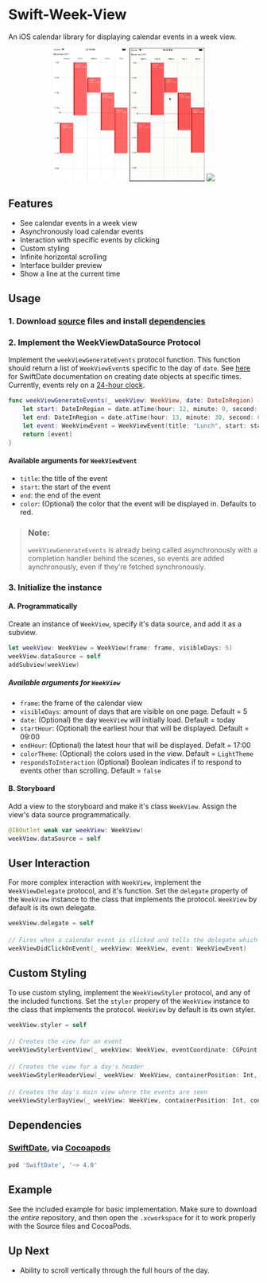 # Swift-Week-View
An iOS calendar library for displaying calendar events in a week view.

<p align="center">
    <img src="Media/screen4.png" width="30%" height="auto">
    <img src="Media/screen5.gif" width="30%" height="auto">
    <img src="Media/screen2.gif" width="30%" height="auto">
</p> 

## Features
- See calendar events in a week view
- Asynchronously load calendar events
- Interaction with specific events by clicking
- Custom styling
- Infinite horizontal scrolling
- Interface builder preview
- Show a line at the current time

## Usage
### 1. Download [source](https://github.com/EvanCooper9/swift-week-view/tree/master/Source) files and install [dependencies](https://github.com/EvanCooper9/swift-week-view#dependencies)

### 2. Implement the WeekViewDataSource Protocol
Implement the `weekViewGenerateEvents` protocol function. This function should return a list of `WeekViewEvent`s specific to the day of `date`. See [here](malcommac.github.io/SwiftDate/manipulate_dates.html#dateatunit) for SwiftDate documentation on creating date objects at specific times. Currently, events rely on a [24-hour clock](https://en.wikipedia.org/wiki/24-hour_clock).

```Swift
func weekViewGenerateEvents(_ weekView: WeekView, date: DateInRegion) -> [WeekViewEvent] {
	let start: DateInRegion = date.atTime(hour: 12, minute: 0, second: 0)!
	let end: DateInRegion = date.atTime(hour: 13, minute: 30, second: 0)!
	let event: WeekViewEvent = WeekViewEvent(title: "Lunch", start: start, end: end)
	return [event]
}
```
#### Available arguments for `WeekViewEvent`
- `title`: the title of the event
- `start`: the start of the event
- `end`: the end of the event
- `color`: (Optional) the color that the event will be displayed in. Defaults to red.

> ### Note:
> `weekViewGenerateEvents` is already being called asynchronously with a completion handler behind the scenes, so events are added aynchronously, even if they're fetched synchronously.

### 3. Initialize the instance
#### A. Programmatically
Create an instance of `WeekView`, specify it's data source, and add it as a subview.

```Swift
let weekView: WeekView = WeekView(frame: frame, visibleDays: 5)
weekView.dataSource = self
addSubview(weekView)
```
##### Available arguments for `WeekView`
- `frame`: the frame of the calendar view
- `visibleDays`: amount of days that are visible on one page. Default = 5
- `date`: (Optional) the day `WeekView` will initially load. Default = today
- `startHour`: (Optional) the earliest hour that will be displayed. Default = 09:00
- `endHour`: (Optional) the latest hour that will be displayed. Defalt = 17:00
- `colorTheme`: (Optional) the colors used in the view. Default = `LightTheme`
- `respondsToInteraction` (Optional) Boolean indicates if to respond to events other than scrolling. Default = `false`

#### B. Storyboard
Add a view to the storyboard and make it's class `WeekView`. Assign the view's data source programmatically. 
```Swift
@IBOutlet weak var weekView: WeekView!
weekView.dataSource = self
```

## User Interaction
For more complex interaction with `WeekView`, implement the `WeekViewDelegate` protocol, and it's function. Set the `delegate` property of the `WeekView` instance to the class that implements the protocol. `WeekView` by default is its own delegate.

```Swift
weekView.delegate = self

// Fires when a calendar event is clicked and tells the delegate which event.
weekViewDidClickOnEvent(_ weekView: WeekView, event: WeekViewEvent)
```

## Custom Styling
To use custom styling, implement the `WeekViewStyler` protocol, and any of the included functions. Set the `styler` propery of the `WeekView` instance to the class that implements the protocol. `WeekView` by default is its own styler.

```Swift
weekView.styler = self

// Creates the view for an event
weekViewStylerEventView(_ weekView: WeekView, eventCoordinate: CGPoint, eventSize: CGSize, event: WeekViewEvent) -> WeekViewEventView

// Creates the view for a day's header
weekViewStylerHeaderView(_ weekView: WeekView, containerPosition: Int, containerCoordinate: CGPoint, containerSize: CGSize) -> UIView

// Creates the day's main view where the events are seen
weekViewStylerDayView(_ weekView: WeekView, containerPosition: Int, containerCoordinate: CGPoint, containerSize: CGSize, header: UIView) -> UIView
```

## Dependencies
### [SwiftDate](https://github.com/malcommac/SwiftDate), via [Cocoapods](https://cocoapods.org)
```ruby
pod 'SwiftDate', '~> 4.0'
```

## Example
See the included example for basic implementation. Make sure to download the *entire* repository, and then open the `.xcworkspace` for it to work properly with the Source files and CocoaPods.

## Up Next
- Ability to scroll vertically through the full hours of the day.
